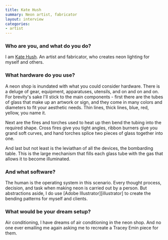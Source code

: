 ```yaml
---
title: Kate Hush
summary: Neon artist, fabricator
layout: interview
categories:
- artist
---
```


### Who are you, and what do you do?

I am [Kate Hush](http://www.katehush.com/ "Kate's website."). An artist and fabricator, who creates neon lighting for myself and others.

### What hardware do you use?

A neon shop is inundated with what you could consider hardware. There is a deluge of gear, equipment, apparatuses, utensils, and on and on and on. For brevity's sake I'll stick to the main components - first there are the tubes of glass that make up an artwork or sign, and they come in many colors and diameters to fit your aesthetic needs. Thin lines, thick lines, blue, red, yellow, you name it. 

Next are the fires and torches used to heat up then bend the tubing into the required shape. Cross fires give you tight angles, ribbon burners give you grand soft curves, and hand torches splice two pieces of glass together into one.

And last but not least is the leviathan of all the devices, the bombarding table. This is the large mechanism that fills each glass tube with the gas that allows it to become illuminated. 

### And what software?

The human is the operating system in this scenario. Every thought process, decision, and task when making neon is carried out by a person. But abstractions aside, I do use [Adobe Illustrator][illustrator] to create the bending patterns for myself and clients.

### What would be your dream setup?

Air conditioning, I have dreams of air conditioning in the neon shop. And no one ever emailing me again asking me to recreate a Tracey Emin piece for them.